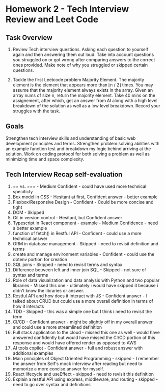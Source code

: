 # Homework 2 - Tech Interview Review and Leet Code

## Task Overview

1) Review Tech interview questions. Asking each question to yourself again and then answering them out loud. Take into account questions you struggled on or got wrong after comparing answers to the correct ones provided. Make note of why you struggled or skipped certain questions.

2) Tackle the first Leetcode problem Majority Element. The majority element is the element that appears more than ⌊n / 2⌋ times. You may assume that the majority element always exists in the array. Given an array nums of size n, return the majority element. Take 40 mins on the assignement, after which, get an answer from AI along with a high level breakdown of the solution as well as a low level breakdown. Record your struggles with the task.

## Goals
Strengthen tech interview skills and understanding of basic web development principles and terms. Strengthen problem solving abilities with an example function test and breakdown my logic behind arriving at the solution. Work on coding protocol for both solving a problem as well as minimizing time and space complexity.

## Tech Interview Recap self-evaluation

1. == vs. === - Medium Confident - could have used more technical specificty
2. Box model in CSS - Hesitant at first, Confident answer - better example
3. Flexbox/Responsive Design - Confident - Could be more concise and tight
4. DOM - Skipped
5. Git in version control - Hesitant, but Confident answer
6. Typescript in React component - example - Medium Confidence - need a better example
7. function of fetch() in Restful API - Confident - could use a more technical answer
8. ORM in database management - Skipped - need to revisit definition and terms
9. create and manage environment variables - Confident - could use the dotenv portion for creation
10. SQL joins - Skipped - need to revisit terms and syntax
11. Difference between left and inner join SQL - Skipped - not sure of syntax and terms
12. Role of data visualization and data analysis with Python and two popular libraries - Missed this one - ultimately i would have skipped it because i didn't know the libraries or answer.
13. Restful API and how does it interact with JS - Confident answer - I talked about CRUD but could use a more overall definition in terms of how it interacts
14. TDD - Skipped - this was a simple one but I think i need to revisit the term
15. CI/CD - Confident answer - might be slightly off in my overall answer and could use a more streamlined definition
16. Full stack application to the cloud - missed this one as well - would have answered confidently but would have missed the CI/CD portion of this response and would have offered render as opposed to AWS
17. AI tools copilot - Confident answer - full and robust answer with additional examples
18. Main principles of Object Oriented Programming - skipped - I remember the answer from Seif's mock interview after reading but need to memorize a more concise answer for myself.
19. React lifecycle and useEffect - skipped - need to revisit this definition
20. Explain a restful API using express, middleware, and routing - skipped - need to go over syntax and definitions